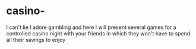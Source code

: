 # casino-
I can't lie I adore gambling and here I will present several games for a controlled casino night with your friends in which they won't have to spend all their savings to enjoy
